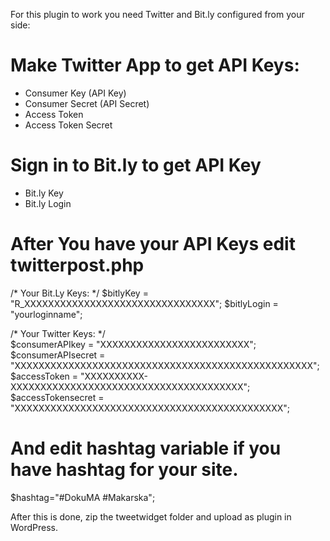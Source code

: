 For this plugin to work you need Twitter and Bit.ly configured from your side:

# Make Twitter App to get API Keys:
- Consumer Key (API Key)			
- Consumer Secret (API Secret)
- Access Token
- Access Token Secret

# Sign in to Bit.ly to get API Key
- Bit.ly Key
- Bit.ly Login

# After You have your API Keys edit twitterpost.php
/* Your Bit.Ly Keys:  */
$bitlyKey          = "R_XXXXXXXXXXXXXXXXXXXXXXXXXXXXXXXX";
$bitlyLogin        = "yourloginname";

/* Your Twitter Keys: */			  
$consumerAPIkey    = "XXXXXXXXXXXXXXXXXXXXXXXXX";
$consumerAPIsecret = "XXXXXXXXXXXXXXXXXXXXXXXXXXXXXXXXXXXXXXXXXXXXXXXXXX";
$accessToken       = "XXXXXXXXXX-XXXXXXXXXXXXXXXXXXXXXXXXXXXXXXXXXXXXXXX";
$accessTokensecret = "XXXXXXXXXXXXXXXXXXXXXXXXXXXXXXXXXXXXXXXXXXXXX";

# And edit hashtag variable if you have hashtag for your site.
$hashtag="#DokuMA #Makarska";


After this is done, zip the tweetwidget folder and upload as plugin in WordPress.

